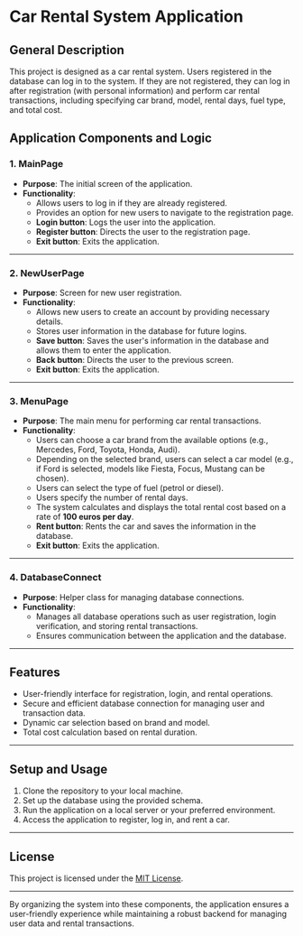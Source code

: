 # Car Rental System Application

## General Description
This project is designed as a car rental system. Users registered in the database can log in to the system. If they are not registered, they can log in after registration (with personal information) and perform car rental transactions, including specifying car brand, model, rental days, fuel type, and total cost.

## Application Components and Logic

### 1. **MainPage**
- **Purpose**: The initial screen of the application.
- **Functionality**:
  - Allows users to log in if they are already registered.
  - Provides an option for new users to navigate to the registration page.
  - **Login button**: Logs the user into the application.
  - **Register button**: Directs the user to the registration page.
  - **Exit button**: Exits the application.

---

### 2. **NewUserPage**
- **Purpose**: Screen for new user registration.
- **Functionality**:
  - Allows new users to create an account by providing necessary details.
  - Stores user information in the database for future logins.
  - **Save button**: Saves the user's information in the database and allows them to enter the application.
  - **Back button**: Directs the user to the previous screen.
  - **Exit button**: Exits the application.

---

### 3. **MenuPage**
- **Purpose**: The main menu for performing car rental transactions.
- **Functionality**:
  - Users can choose a car brand from the available options (e.g., Mercedes, Ford, Toyota, Honda, Audi).
  - Depending on the selected brand, users can select a car model (e.g., if Ford is selected, models like Fiesta, Focus, Mustang can be chosen).
  - Users can select the type of fuel (petrol or diesel).
  - Users specify the number of rental days.
  - The system calculates and displays the total rental cost based on a rate of **100 euros per day**.
  - **Rent button**: Rents the car and saves the information in the database.
  - **Exit button**: Exits the application.

---

### 4. **DatabaseConnect**
- **Purpose**: Helper class for managing database connections.
- **Functionality**:
  - Manages all database operations such as user registration, login verification, and storing rental transactions.
  - Ensures communication between the application and the database.

---

## Features
- User-friendly interface for registration, login, and rental operations.
- Secure and efficient database connection for managing user and transaction data.
- Dynamic car selection based on brand and model.
- Total cost calculation based on rental duration.

---

## Setup and Usage
1. Clone the repository to your local machine.
2. Set up the database using the provided schema.
3. Run the application on a local server or your preferred environment.
4. Access the application to register, log in, and rent a car.

---

## License
This project is licensed under the [MIT License](LICENSE).

---

By organizing the system into these components, the application ensures a user-friendly experience while maintaining a robust backend for managing user data and rental transactions.
